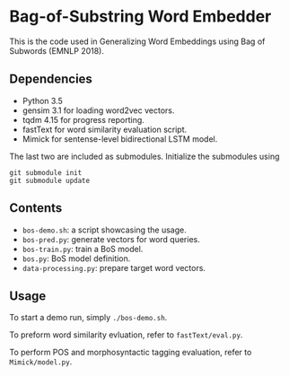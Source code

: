 # Bag-of-Substring Word Embedder
This is the code used in Generalizing Word Embeddings using Bag of Subwords (EMNLP 2018).

## Dependencies
- Python 3.5
- gensim 3.1 for loading word2vec vectors.
- tqdm 4.15 for progress reporting.
- fastText for word similarity evaluation script.
- Mimick for sentense-level bidirectional LSTM model.

The last two are included as submodules.
Initialize the submodules using
```
git submodule init
git submodule update
```

## Contents
- `bos-demo.sh`: a script showcasing the usage.
- `bos-pred.py`: generate vectors for word queries.
- `bos-train.py`: train a BoS model.
- `bos.py`: BoS model definition.
- `data-processing.py`: prepare target word vectors.

## Usage
To start a demo run, simply `./bos-demo.sh`.

To preform word similarity evluation, refer to `fastText/eval.py`.

To perform POS and morphosyntactic tagging evaluation, refer to `Mimick/model.py`.
